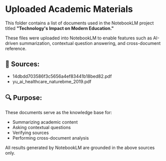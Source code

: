 # Uploaded Academic Materials

This folder contains a list of documents used in the NotebookLM project titled **"Technology's Impact on Modern Education."**

These files were uploaded into NotebookLM to enable features such as AI-driven summarization, contextual question answering, and cross-document reference.

## 📄 Sources:
- 14dbdd703586f3c5656a4ef83441b18bed82.pdf  
- yu_ai_healthcare_naturebme_2019.pdf  

## 🔍 Purpose:
These documents serve as the knowledge base for:
- Summarizing academic content  
- Asking contextual questions  
- Verifying sources  
- Performing cross-document analysis

All results generated by NotebookLM are grounded in the above sources only.
